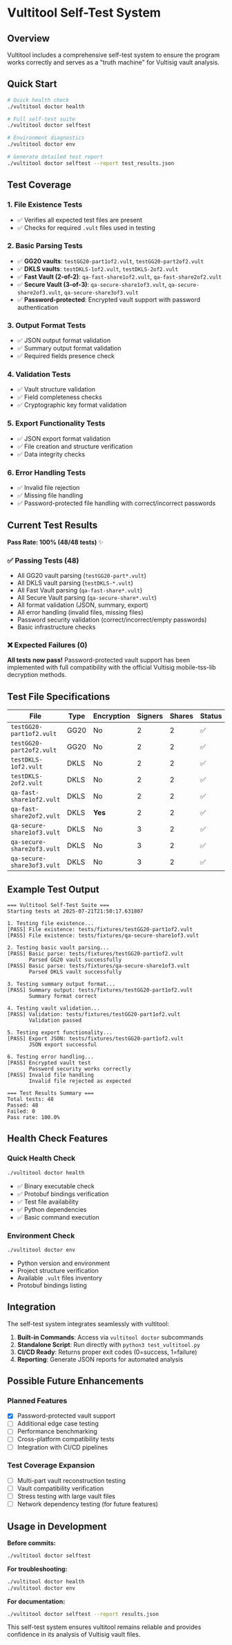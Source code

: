 # Vultitool Self-Test System

## Overview

Vultitool includes a comprehensive self-test system to ensure the program works correctly and serves as a "truth machine" for Vultisig vault analysis.

## Quick Start

```bash
# Quick health check
./vultitool doctor health

# Full self-test suite  
./vultitool doctor selftest

# Environment diagnostics
./vultitool doctor env

# Generate detailed test report
./vultitool doctor selftest --report test_results.json
```

## Test Coverage

### 1. File Existence Tests
- ✅ Verifies all expected test files are present
- ✅ Checks for required `.vult` files used in testing

### 2. Basic Parsing Tests  
- ✅ **GG20 vaults**: `testGG20-part1of2.vult`, `testGG20-part2of2.vult`
- ✅ **DKLS vaults**: `testDKLS-1of2.vult`, `testDKLS-2of2.vult`
- ✅ **Fast Vault (2-of-2)**: `qa-fast-share1of2.vult`, `qa-fast-share2of2.vult`
- ✅ **Secure Vault (3-of-3)**: `qa-secure-share1of3.vult`, `qa-secure-share2of3.vult`, `qa-secure-share3of3.vult`
- ✅ **Password-protected**: Encrypted vault support with password authentication

### 3. Output Format Tests
- ✅ JSON output format validation
- ✅ Summary output format validation  
- ✅ Required fields presence check

### 4. Validation Tests
- ✅ Vault structure validation
- ✅ Field completeness checks
- ✅ Cryptographic key format validation

### 5. Export Functionality Tests
- ✅ JSON export format validation
- ✅ File creation and structure verification
- ✅ Data integrity checks

### 6. Error Handling Tests
- ✅ Invalid file rejection
- ✅ Missing file handling
- ✅ Password-protected file handling with correct/incorrect passwords

## Current Test Results

**Pass Rate: 100% (48/48 tests)** ✨

### ✅ Passing Tests (48)
- All GG20 vault parsing (`testGG20-part*.vult`)
- All DKLS vault parsing (`testDKLS-*.vult`) 
- All Fast Vault parsing (`qa-fast-share*.vult`)
- All Secure Vault parsing (`qa-secure-share*.vult`)
- All format validation (JSON, summary, export)
- All error handling (invalid files, missing files)
- Password security validation (correct/incorrect/empty passwords)
- Basic infrastructure checks

### ❌ Expected Failures (0)
**All tests now pass!** Password-protected vault support has been implemented with full compatibility with the official Vultisig mobile-tss-lib decryption methods.

## Test File Specifications

| File | Type | Encryption | Signers | Shares | Status |
|------|------|------------|---------|---------|--------|
| `testGG20-part1of2.vult` | GG20 | No | 2 | 2 | ✅ |
| `testGG20-part2of2.vult` | GG20 | No | 2 | 2 | ✅ |
| `testDKLS-1of2.vult` | DKLS | No | 2 | 2 | ✅ |
| `testDKLS-2of2.vult` | DKLS | No | 2 | 2 | ✅ |
| `qa-fast-share1of2.vult` | DKLS | No | 2 | 2 | ✅ |
| `qa-fast-share2of2.vult` | DKLS | **Yes** | 2 | 2 | ✅ |
| `qa-secure-share1of3.vult` | DKLS | No | 3 | 2 | ✅ |
| `qa-secure-share2of3.vult` | DKLS | No | 3 | 2 | ✅ |
| `qa-secure-share3of3.vult` | DKLS | No | 3 | 2 | ✅ |

## Example Test Output

```
=== Vultitool Self-Test Suite ===
Starting tests at 2025-07-21T21:50:17.631807

1. Testing file existence...
[PASS] File existence: tests/fixtures/testGG20-part1of2.vult
[PASS] File existence: tests/fixtures/qa-secure-share1of3.vult

2. Testing basic vault parsing...
[PASS] Basic parse: tests/fixtures/testGG20-part1of2.vult
       Parsed GG20 vault successfully
[PASS] Basic parse: tests/fixtures/qa-secure-share1of3.vult  
       Parsed DKLS vault successfully

3. Testing summary output format...
[PASS] Summary output: tests/fixtures/testGG20-part1of2.vult
       Summary format correct

4. Testing vault validation...
[PASS] Validation: tests/fixtures/testGG20-part1of2.vult
       Validation passed

5. Testing export functionality...
[PASS] Export JSON: tests/fixtures/testGG20-part1of2.vult
       JSON export successful

6. Testing error handling...
[PASS] Encrypted vault test
       Password security works correctly
[PASS] Invalid file handling
       Invalid file rejected as expected

=== Test Results Summary ===
Total tests: 48
Passed: 48
Failed: 0
Pass rate: 100.0%
```

## Health Check Features

### Quick Health Check
```bash
./vultitool doctor health
```
- ✅ Binary executable check
- ✅ Protobuf bindings verification
- ✅ Test file availability
- ✅ Python dependencies
- ✅ Basic command execution

### Environment Check
```bash
./vultitool doctor env
```
- Python version and environment
- Project structure verification
- Available `.vult` files inventory
- Protobuf bindings listing

## Integration

The self-test system integrates seamlessly with vultitool:

1. **Built-in Commands**: Access via `vultitool doctor` subcommands
2. **Standalone Script**: Run directly with `python3 test_vultitool.py`
3. **CI/CD Ready**: Returns proper exit codes (0=success, 1=failure)
4. **Reporting**: Generate JSON reports for automated analysis

## Possible Future Enhancements

### Planned Features
- [x] Password-protected vault support
- [ ] Additional edge case testing  
- [ ] Performance benchmarking
- [ ] Cross-platform compatibility tests
- [ ] Integration with CI/CD pipelines

### Test Coverage Expansion
- [ ] Multi-part vault reconstruction testing
- [ ] Vault compatibility verification
- [ ] Stress testing with large vault files
- [ ] Network dependency testing (for future features)

## Usage in Development

**Before commits:**
```bash
./vultitool doctor selftest
```

**For troubleshooting:**
```bash
./vultitool doctor health
./vultitool doctor env
```

**For documentation:**
```bash
./vultitool doctor selftest --report results.json
```

This self-test system ensures vultitool remains reliable and provides confidence in its analysis of Vultisig vault files.
